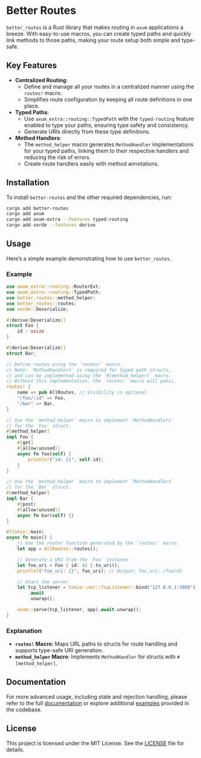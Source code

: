 # Better Routes

`better_routes` is a Rust library that makes routing in `axum` applications a breeze. With easy-to-use macros, you can create typed paths and quickly link methods to those paths, making your route setup both simple and type-safe.

## Key Features

- **Centralized Routing**:
  - Define and manage all your routes in a centralized manner using the `routes!` macro.
  - Simplifies route configuration by keeping all route definitions in one place.
- **Typed Paths**:
  - Use `axum_extra::routing::TypedPath` with the `typed-routing` feature enabled to type your paths, ensuring type safety and consistency.
  - Generate URIs directly from these type definitions.
- **Method Handlers**:
  - The `method_helper` macro generates `MethodHandler` implementations for your typed paths, linking them to their respective handlers and reducing the risk of errors.
  - Create route handlers easily with method annotations.

Installation
------------

To install `better-routes` and the other required dependencies, run:

```sh
cargo add better-routes
cargo add axum
cargo add axum-extra --features typed-routing
cargo add serde --features derive
```

## Usage

Here’s a simple example demonstrating how to use `better_routes`.

### Example

```rust
use axum_extra::routing::RouterExt;
use axum_extra::routing::TypedPath;
use better_routes::method_helper;
use better_routes::routes;
use serde::Deserialize;

#[derive(Deserialize)]
struct Foo { 
    id : usize
}

#[derive(Deserialize)]
struct Bar;

// Define routes using the `routes!` macro.
// Note: `MethodHandlers` is required for typed path structs,
// and can be implemented using the `#[method_helper]` macro.
// Without this implementation, the `routes!` macro will panic.
routes! {
    name => pub AllRoutes, // Visibility is optional
    "/foo/:id" => Foo,
    "/bar" => Bar,
}

// Use the `method_helper` macro to implement `MethodHandlers`
// for the `Foo` struct.
#[method_helper]
impl Foo {
    #[get]
    #[allow(unused)]
    async fn foo(self) {
        println!("id: {}", self.id);
    }
}

// Use the `method_helper` macro to implement `MethodHandlers`
// for the `Bar` struct.
#[method_helper]
impl Bar {
    #[post]
    #[allow(unused)]
    async fn bar(self) {}
}

#[tokio::main]
async fn main() {
    // Use the router function generated by the `routes!` macro.
    let app = AllRoutes::routes();

    // Generate a URI from the `Foo` instance
    let foo_uri = Foo { id: 42 }.to_uri();
    println!("foo_uri: {}", foo_uri); // Output: foo_uri: /foo/42

    // Start the server
    let tcp_listener = tokio::net::TcpListener::bind("127.0.0.1:3000")
        .await
        .unwrap();

    axum::serve(tcp_listener, app).await.unwrap();
}
```

### Explanation

- **`routes!` Macro**: Maps URL paths to structs for route handling and supports type-safe URI generation.
- **`method_helper` Macro**: Implements `MethodHandler` for structs with `#[method_helper]`.

## Documentation

For more advanced usage, including state and rejection handling, please refer to the full [documentation][docs] or explore additional [examples][examples] provided in the codebase.

## License

This project is licensed under the MIT License. See the [LICENSE][license] file for details.

[license]: https://github.com/ratnaraj7/better-routes/blob/main/better-routes/LICENSE
[examples]: https://github.com/ratnaraj7/better-routes/tree/main/examples
[docs]: https://docs.rs/better-routes/latest/better_routes/index.html
